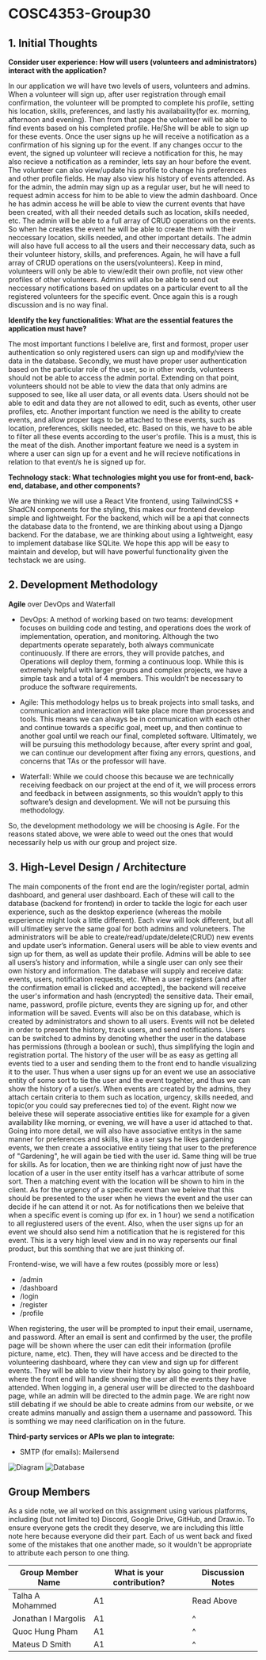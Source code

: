 # COSC4353-Group30

## 1. Initial Thoughts
**Consider user experience: How will users (volunteers and administrators) interact with the application?**

In our application we will have two levels of users, volunteers and admins. When a volunteer will sign up, after user registration through email confirmation, the volunteer will be prompted to complete his profile, setting his location, skills, preferences, and lastly his availabaility(for ex. morning, afternoon and evening). Then from that page the volunteer will be able to find events based on his completed profile. He/She will be able to sign up for these events. Once the user signs up he will receive a notification as a confirmation of his signing up for the event. If any changes occur to the event, the signed up volunteer will recieve a notification for this, he may also recieve a notification as a reminder, lets say an hour before the event. The volunteer can also view/update his profile to change his preferences and other profile fields. He may also view his history of events attended. As for the admin, the admin may sign up as a regular user, but he will need to request admin access for him to be able to view the admin dashboard. Once he has admin access he will be able to view the current events that have been created, with all their needed details such as location, skills needed, etc. The admin will be able to a full array of CRUD operations on the events. So when he creates the event he will be able to create them with their neccessary location, skills needed, and other important details. The admin will also have full access to all the users and their neccessary data, such as their volunteer history, skills, and preferences. Again, he will have a full array of CRUD operations on the users(volunteers). Keep in mind, volunteers will only be able to view/edit their own profile, not view other profiles of other volunteers. Admins will also be able to send out neccessary notifications based on updates on a particular event to all the registered volunteers for the specific event. Once again this is a rough discussion and is no way final.

**Identify the key functionalities: What are the essential features the application must have?**

The most important functions I belelive are, first and formost, proper user authentication so only registered users can sign up and modify/view the data in the database. Secondly, we must have proper user authentication based on the particular role of the user, so in other words, volunteers should not be able to access the admin portal. Extending on that point, volunteers should not be able to view the data that only admins are supposed to see, like all user data, or all events data. Users should not be able to edit and data they are not allowed to edit, such as events, other user profiles, etc. Another important function we need is the ability to create events, and allow proper tags to be attached to these events, such as location, preferences, skills needed, etc. Based on this, we have to be able to filter all these events according to the user's profile. This is a must, this is the meat of the dish. Another important feature we need is a system in where a user can sign up for a event and he will recieve notifications in relation to that event/s he is signed up for. 

**Technology stack: What technologies might you use for front-end, back-end, database, and other components?**

We are thinking we will use a React Vite frontend, using TailwindCSS + ShadCN components for the styling, this makes our frontend develop simple and lightweight. For the backend, which will be a api that connects the database data to the frontend, we are thinking about using a Django backend. For the database, we are thinking about using a lightweight, easy to implement database like SQLite. We hope this app will be easy to maintain and develop, but will have powerful functionality given the techstack we are using. 
 
## 2. Development Methodology

**Agile** over DevOps and Waterfall

  - DevOps: A method of working based on two teams: development focuses on building code and testing, and operations does the work of implementation, operation, and monitoring. Although the two departments operate separately, both always communicate continuously. If there are errors, they will provide patches, and Operations will deploy them, forming a continuous loop. While this is extremely helpful with larger groups and complex projects, we have a simple task and a total of 4 members. This wouldn’t be necessary to produce the software requirements.

  - Agile: This methodology helps us to break projects into small tasks, and communication and interaction will take place more than processes and tools. This means we can always be in communication with each other and continue towards a specific goal, meet up, and then continue to another goal until we reach our final, completed software. Ultimately, we will be pursuing this methodology because, after every sprint and goal, we can continue our development after fixing any errors, questions, and concerns that TAs or the professor will have.

  - Waterfall: While we could choose this because we are technically receiving feedback on our project at the end of it, we will process errors and feedback in between assignments, so this wouldn’t apply to this software’s design and development. We will not be pursuing this methodology.

So, the development methodology we will be choosing is Agile. For the reasons stated above, we were able to weed out the ones that would necessarily help us with our group and project size. 

## 3. High-Level Design / Architecture

The main components of the front end are the login/register portal, admin dashboard, and general user dashboard. Each of these will call to the database (backend for frontend) in order to tackle the logic for each user experience, such as the desktop experience (whereas the mobile experience might look a little different). Each view will look different, but all will ultimatley serve the same goal for both admins and voluneteers. The administrators will be able to create/read/update/delete(CRUD) new events and update user’s information. General users will be able to view events and sign up for them, as well as update their profile. Admins will be able to see all users’s history and information, while a single user can only see their own history and information. The database will supply and receive data: events, users, notification requests, etc. When a user registers (and after the confirmation email is clicked and accepted), the backend will receive the user's information and hash (encrypted) the sensitive data. Their email, name, password, profile picture, events they are signing up for, and other information will be saved. Events will also be on this database, which is created by administrators and shown to all users. Events will not be deleted in order to present the history, track users, and send notifications. Users can be switched to admins by denoting whether the user in the database has permissions (through a boolean or such), thus simplifying the login and registration portal. The history of the user will be as easy as getting all events tied to a user and sending them to the front end to handle visualizing it to the user. Thus when a user signs up for an event we use an associative entity of some sort to tie the user and the event togehter, and thus we can show the history of a user/s. When events are created by the admins, they attach certain criteria to them such as location, urgency, skills needed, and topic(or you could say preferecnes tied to) of the event. Right now we beleive these will seperate associative entities like for example for a given availability like morning, or evening, we will have a user id attached to that. Going into more detail, we will also have associative entitys in the same manner for preferences and skills, like a user says he likes gardening events, we then create a associative entity tieing that user to the preference of "Gardening", he will again be tied with the user id. Same thing will be true for skills. As for location, then we are thinking right now of just have the location of a user in the user entity itself has a varhcar attribute of some sort. Then a matching event with the location will be shown to him in the client. As for the urgency of a specific event than we beleive that this should be presented to the user when he views the event and the user can decide if he can attend it or not. As for notifications then we beleive that when a specific event is coming up (for ex. in 1 hour) we send a notification to all regiustered users of the event. Also, when the user signs up for an event we should also send him a notification that he is registered for this event. This is a very high level view and in no way repersents our final product, but this somthing that we are just thinking of. 

Frontend-wise, we will have a few routes (possibly more or less)
  - /admin
  - /dashboard
  - /login
  - /register
  - /profile

When registering, the user will be prompted to input their email, username, and password. After an email is sent and confirmed by the user, the profile page will be shown where the user can edit their information (profile picture, name, etc). Then, they will have access and be directed to the volunteering dashboard, where they can view and sign up for different events. They will be able to view their history by also going to their profile, where the front end will handle showing the user all the events they have attended. When logging in, a general user will be directed to the dashboard page, while an admin will be directed to the admin page. We are right now still debating if we should be able to create admins from our website, or we create admins manually and assign them a username and passoword. This is somthing we may need clarification on in the future. 

**Third-party services or APIs we plan to integrate:**
	
  -	SMTP (for emails): Mailersend


![Diagram](https://github.com/grapejuices/COSC4353-Group30/blob/master/Diagram.drawio.svg)
![Database](https://github.com/grapejuices/COSC4353-Group30/blob/master/Database.drawio.svg)

## Group Members

As a side note, we all worked on this assignment using various platforms, including (but not limited to) Discord, Google Drive, GitHub, and Draw.io. To ensure everyone gets the credit they deserve, we are including this little note here because everyone did their part. Each of us went back and fixed some of the mistakes that one another made, so it wouldn't be appropriate to attribute each person to one thing. 

| Group Member Name   | What is your contribution?                       | Discussion Notes |
|---------------------|--------------------------------------------------|------------------|
| Talha A Mohammed    | A1  						 |    Read Above    |
| Jonathan I Margolis | A1                                          	 |         ^        |
| Quoc Hung Pham      | A1                                           	 |         ^        |
| Mateus D Smith      | A1                                           	 |         ^        |
